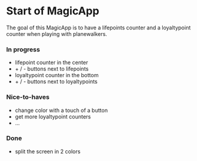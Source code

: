 # Start of MagicApp

The goal of this MagicApp is to have a lifepoints counter and a loyaltypoint counter when playing with planewalkers.

### In progress
 * lifepoint counter in the center
 * \+ / - buttons next to lifepoints
 * loyaltypoint counter in the bottom
 * \+ / - buttons next to loyaltypoints

### Nice-to-haves
 * change color with a touch of a button
 * get more loyaltypoint counters
 * ...

### Done
 * split the screen in 2 colors
